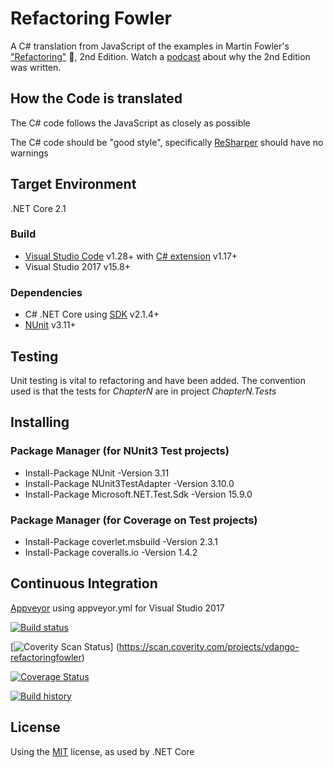 # Refactoring Fowler
A C# translation from JavaScript of the examples in Martin Fowler's ["Refactoring"](https://martinfowler.com/articles/refactoring-2nd-changes.html) :book:, 2nd Edition. Watch a [podcast](https://www.infoq.com/podcasts/refactoring-evolutionary-architecture) about why the 2nd Edition was written.

## How the Code is translated
The C# code follows the JavaScript as closely as possible

The C# code should be "good style", specifically [ReSharper](https://www.jetbrains.com/resharper) should have no warnings

## Target Environment
.NET Core 2.1

### Build
* [Visual Studio Code](https://code.visualstudio.com) v1.28+ with [C# extension](https://marketplace.visualstudio.com/items?itemName=ms-vscode.csharp) v1.17+
* Visual Studio 2017 v15.8+ 
### Dependencies
* C# .NET Core using [SDK](https://www.microsoft.com/net/download) v2.1.4+
* [NUnit](https://nunit.org) v3.11+

## Testing
Unit testing is vital to refactoring and have been added. The convention used is that the tests for *ChapterN* are in project *ChapterN.Tests*

## Installing
### Package Manager (for NUnit3 Test projects)
* Install-Package NUnit -Version 3.11
* Install-Package NUnit3TestAdapter -Version 3.10.0
* Install-Package Microsoft.NET.Test.Sdk -Version 15.9.0
### Package Manager (for Coverage on Test projects)
* Install-Package coverlet.msbuild -Version 2.3.1
* Install-Package coveralls.io -Version 1.4.2

## Continuous Integration
[Appveyor](https://www.appveyor.com) using appveyor.yml for Visual Studio 2017

[![Build status](https://ci.appveyor.com/api/projects/status/v3yc51dovaje1jpw/branch/master?svg=true)](https://ci.appveyor.com/project/ydango/refactoringfowler)

[![Coverity Scan Status](https://scan.coverity.com/projects/17205/badge.svg)]
(https://scan.coverity.com/projects/ydango-refactoringfowler)

[![Coverage Status](https://coveralls.io/repos/github/ydango/RefactoringFowler/badge.svg?branch=master)](https://coveralls.io/github/ydango/RefactoringFowler?branch=master)
  
[![Build history](https://buildstats.info/appveyor/chart/ydango/refactoringfowler)](https://ci.appveyor.com/project/ydango/refactoringfowler/history)

## License
Using the [MIT](https://opensource.org/licenses/MIT) license, as used by .NET Core

